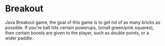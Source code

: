 # Breakout
Java Breakout game, the goal of this game is to get rid of as many bricks as possible. If you're ball hits certain powerups, (small green/pink squares), then certain boosts are given to the player, such as double points, or a wider paddle. 
